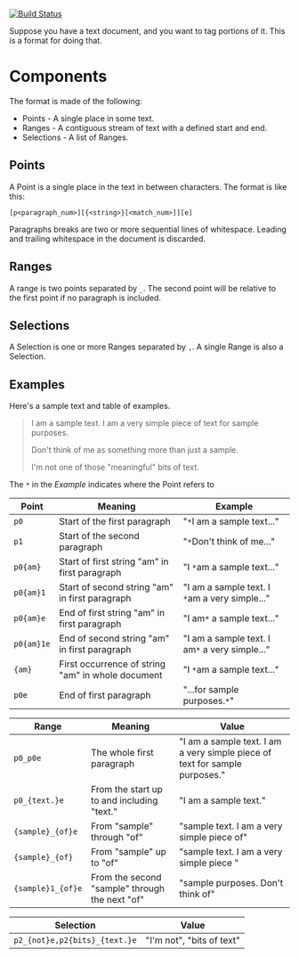[![Build Status](https://secure.travis-ci.org/iffy/tcite.png?branch=master)](http://travis-ci.org/iffy/tcite)

Suppose you have a text document, and you want to tag portions of it.  This is a format for doing that.

# Components

The format is made of the following:

- Points - A single place in some text.
- Ranges - A contiguous stream of text with a defined start and end.
- Selections - A list of Ranges.


## Points

A Point is a single place in the text in between characters.  The format is like this:

    [p<paragraph_num>][{<string>}[<match_num>]][e]

Paragraphs breaks are two or more sequential lines of whitespace.  Leading and trailing whitespace in the document is discarded.

## Ranges

A range is two points separated by `_`.  The second point will be relative to the first point if no paragraph is included.


## Selections

A Selection is one or more Ranges separated by `,`.  A single Range is also a Selection.


## Examples

Here's a sample text and table of examples.

> I am a sample text.  I am a very simple piece of text for sample purposes.
>
> Don't think of me as something more than just a sample.
>
> I'm not one of those "meaningful" bits of text.

The `*` in the *Example* indicates where the Point refers to

| Point | Meaning | Example |
|---|---|---|
| `p0` | Start of the first paragraph | "`*`I am a sample text..." |
| `p1` | Start of the second paragraph | "`*`Don't think of me..." |
| `p0{am}` | Start of first string "am" in first paragraph | "I `*`am a sample text..." |
| `p0{am}1` | Start of second string "am" in first paragraph | "I am a sample text.  I `*`am a very simple..." |
| `p0{am}e` | End of first string "am" in first paragraph | "I am`*` a sample text..." |
| `p0{am}1e` | End of second string "am" in first paragraph | "I am a sample text. I am`*` a very simple..." |
| `{am}` | First occurrence of string "am" in whole document | "I `*`am a sample text..." |
| `p0e` | End of first paragraph | "...for sample purposes.`*`" |

| Range | Meaning | Value |
|---|---|---|
| `p0_p0e` | The whole first paragraph | "I am a sample text.  I am a very simple piece of text for sample purposes." |
| `p0_{text.}e` | From the start up to and including "text." | "I am a sample text." |
| `{sample}_{of}e` | From "sample" through "of" | "sample text.  I am a very simple piece of" |
| `{sample}_{of}` | From "sample" up to "of" | "sample text. I am a very simple piece " |
| `{sample}1_{of}e` | From the second "sample" through the next "of" | "sample purposes.  Don't think of" |

| Selection | Value |
|---|---|
| `p2_{not}e,p2{bits}_{text.}e` | "I'm not", "bits of text" |
